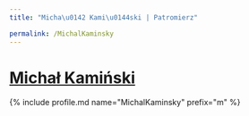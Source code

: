 ```yaml
---
title: "Micha\u0142 Kami\u0144ski | Patromierz"

permalink: /MichalKaminsky
---
```


# [Michał Kamiński](https://patronite.pl/MichalKaminsky)

{% include profile.md name="MichalKaminsky" prefix="m" %}
